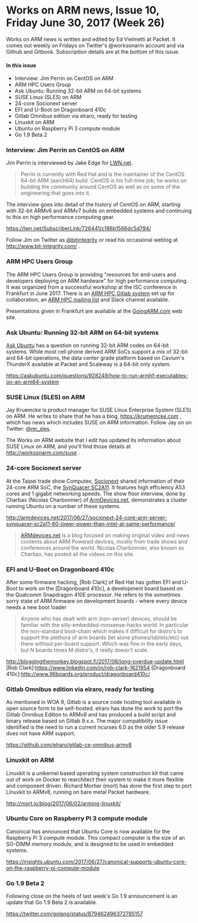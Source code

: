 # Works on ARM news, Issue 10, Friday June 30, 2017 \(Week 26\)

Works on ARM news is written and edited by Ed Vielmetti at Packet. It comes out weekly on Fridays on Twitter's @worksonarm account and via Github and Gitbook. Subscription details are at the bottom of this issue.

#### In this issue

* Interview: Jim Perrin on CentOS on ARM
* ARM HPC Users Group
* Ask Ubuntu: Running 32-bit ARM on 64-bit systems
* SUSE Linux \(SLES\) on ARM
* 24-core Socionext server
* EFI and U-Boot on Dragonboard 410c
* Gitlab Omnibus edition via elraro, ready for testing
* Linuxkit on ARM 
* Ubuntu on Raspberry Pi 3 compute module
* Go 1.9 Beta 2

### Interview: Jim Perrin on CentOS on ARM

Jim Perrin is interviewed by Jake Edge for [LWN.net](http://lwn.net). 

> Perrin is currently with Red Hat and is the maintainer of the CentOS 64-bit ARM (aarch64) build. CentOS is his full-time job; he works on building the community around CentOS as well as on some of the engineering that goes into it. 

The interview goes into detail of the history of CentOS
on ARM, starting with 32-bit ARMv6 and ARMv7 builds on 
embedded systems and continuing to this on high performance
computing gear. 

https://lwn.net/SubscriberLink/726441/c186b1566dc5d794/

Follow Jim on Twitter as [@bitintegrity](https://twitter.com/bitintegrity)
or read his occasional weblog at http://www.bit-integrity.com/ .

### ARM HPC Users Group

The ARM HPC Users Group is providing "resources for end-users and developers deploying on ARM hardware"
for high performance computing. It was organized from a successful workshop at the ISC conference in Frankfurt
in June 2017. There is an [ARM HPC Gitlab system] set up for collaboration, an [ARM HPC mailing list] and Slack channel available.

Presentations given in Frankfurt are available at
the [GoingARM.com] web site.

[ARM HPC mailing list]:https://groups.google.com/forum/#!forum/arm-hpc
[ARM HPC Gitlab system]:http://arm-hpc.gitlab.io/
[GoingARM.com]:http://www.goingarm.com/

### Ask Ubuntu: Running 32-bit ARM on 64-bit systems

[Ask Ubuntu] has a question on running 32-bit ARM codes on 64-bit systems.
While most cell phone derived ARM SoCs support a mix of 32-bit and 64-bit
operations, the data center grade platform based on Cavium's ThunderX available at Packet
and Scaleway is a 64-bit only system.

[Ask Ubuntu]:https://askubuntu.com
https://askubuntu.com/questions/928249/how-to-run-armhf-executables-on-an-arm64-system

### SUSE Linux \(SLES\) on ARM

Jay Kruemcke is product manager for SUSE Linux Enterprise System (SLES) on ARM.
He writes to share that he has a blog, https://krumemcke.com , which has news
which includes SUSE on ARM information. Follow Jay on on Twitter: [@mr_sles](https://twitter.com/mr_sles).

The Works on ARM website that I edit has updated its information about SUSE Linux
on ARM, and you'll find those details at http://worksonarm.com/suse .

### 24-core Socionext server

At the Taipei trade show Computex, [Socionext] shared information
of their  24-core ARM SoC, the [SynQuacer SC2A11]. It features high efficiency
A53 cores and 1 gigabit networking speeds. The show floor interview,
done by Charbax (Nicolas Charbonnier) of [ArmDevices.net], demonstrates a cluster running Ubuntu on a number of these
systems.

[Socionext]:http://www.socionext.com/en/
[SynQuacer SC2A11]:http://www.socionext.com/en/products/assp/SC2A11/index.html
http://armdevices.net/2017/06/27/socionext-24-core-arm-server-synquacer-sc2a11-60-lower-power-than-intel-at-same-performance/

> [ARMdevices.net] is a blog focused on making original video and news contents about ARM Powered devices, mostly from trade shows and conferences around the world. Nicolas Charbonnier, also known as Charbax, has posted all the videos on this site.

[ARMdevices.net]:http://armdevices.net

### EFI and U-Boot on Dragonboard 410c

After some firmware hacking, [Rob Clark] of Red Hat has gotten EFI and U-Boot to work on 
the [Dragonboard 410c], a development board based on the Qualcomm Snapdragon 410E processor. He refers to the 
sometimes sorry state of ARM firmware on development boards - where every
device needs a new boot loader

> Anyone who has dealt with arm (non-server) devices, should be familiar with the silly-embedded-nonsense-hacks world.  In particular the non-standard boot-chain which makes it difficult for distro's to support the plethora of arm boards (let alone phones/tablets/etc) out there without per-board support.  Which was fine in the early days, but N boards times M distro's, it really doesn't scale.

http://bloggingthemonkey.blogspot.fi/2017/06/long-overdue-update.html
[Rob Clark]:https://www.linkedin.com/in/rob-clark-1621954
[Dragonboard 410c]:http://www.96boards.org/product/dragonboard410c/

### Gitlab Omnibus edition via elraro, ready for testing

As mentioned in WOA 9, Gitlab is a source code hosting tool available in
open source form to be self-hosted. elraro has done the work to port
the Gitlab Omnibus Edition to ARMv8 and has produced a build script
and binary release based on Gitlab 9.x.x. The major compatibility issue
identified is the need to run a current ncurses 6.0 as the older 5.9 release
does not have ARM support.

https://github.com/elraro/gitlab-ce-omnibus-armv8

### Linuxkit on ARM 

Linuxkit is a unikernel based operating system construction kit that
came out of work on Docker to rearchitect their system to make it more
flexible and component driven. Richard Mortier (mort) has done the first
step to port Linuxkit to ARMv8, running on bare metal Packet hardware.

http://mort.io/blog/2017/06/02/arming-linuxkit/

### Ubuntu Core on Raspberry Pi 3 compute module

Canonical has announced that Ubuntu Core is now available for the
Raspberry Pi 3 compute module. This compact computer is the size of
an SO-DIMM memory module, and is designed to be used in embedded systems.

https://insights.ubuntu.com/2017/06/27/canonical-supports-ubuntu-core-on-the-raspberry-pi-compute-module

### Go 1.9 Beta 2

Following close on the heels of last week's Go 1.9 announcement is
an update that Go 1.9 Beta 2 is available. 

https://twitter.com/golang/status/879462496372785157
